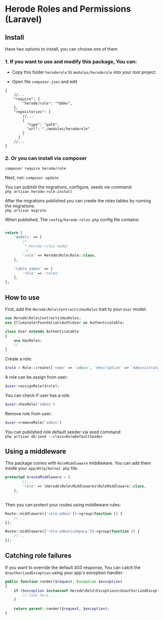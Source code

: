 # Herode Roles and Permissions (Laravel) 

## Install
Have two options to install, you can choose one of them

### 1. If you want to use and modify this package, You can:

- Copy this folder `heroderole` to `modules/heroderole` into your root project

- Open file `composer.json` and edit

```$json
{
    //...
    "require": {
        "herode/role": "*@dev",
    },
    "repositories": [
        //...
        {
          "type": "path",
          "url": "./modules/heroderole"
        }
      ]
    //...
}
```

### 2. Or you can install via composer
`composer require herode/role`

Next, run: `composer update`

You can publish the migrations, configure, seeds vie command: <br>
`php artisan herode-role:install`

After the migrations published you can create the roles tables by running the migrations: <br>
`php artisan migrate`

When published, The `config/herode-roles.php` config file contains: <br>
```php

return [
    'models' => [
        /*
         * Herode roles model
         */
        'role' => Herode\Role\Role::class,
    ],

    'table_names' => [
        'role' => 'roles'
    ],
];

```

## How to use

First, add the `Herode\Role\Contracts\HasRoles` trait to your `User` model: <br>
```php
use Herode\Role\Contracts\HasRoles;
use Illuminate\Foundation\Auth\User as Authenticatable;

class User extends Authenticatable
{
    use HasRoles;
    // ...
}

```

Create a role: <br>
```php
$role = Role::create(['name' => 'admin', 'description' => 'Administrator']);

```

A role can be assign from user: <br>

```php
$user->assignRole($role);
```

You can check if user has a role: <br>

```php
$user->hasRole('admin')
```

Remove role from user: <br>

```php
$user->removeRole('admin')
```

You can published role default seeder via seed command: <br>
`php artisan db:seed --class=RoleDefaultSeeder`

## Using a middleware

This package comes with `RoleMiddleware` middleware. You can add them inside your `app/Http/Kernel.php` file: <br>
```php
protected $routeMiddleware = [
        //...
        'role' => \Herode\Role\Middlewares\RoleMiddleware::class,
    ];
    
```

Then you can protect your routes using middleware rules: <br>

```php
Route::middleware(['role:admin'])->group(function () {
    //...
});
```

```php
Route::middleware(['role:admin|company'])->group(function () {
    //...
});
```

## Catching role failures <br>

If you want to override the default 403 response, You can catch the `UnauthorizedException` using your app's exception handler:

```php
public function render($request, Exception $exception)
{
    if ($exception instanceof Herode\Role\Exceptions\UnauthorizedException) {
        // Code here ...
    }
    
    return parent::render($request, $exception);
}

```
